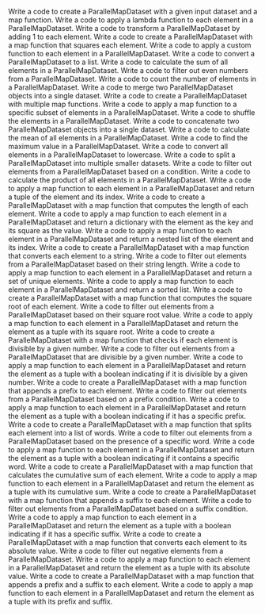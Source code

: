 Write a code to create a ParallelMapDataset with a given input dataset and a map function.
Write a code to apply a lambda function to each element in a ParallelMapDataset.
Write a code to transform a ParallelMapDataset by adding 1 to each element.
Write a code to create a ParallelMapDataset with a map function that squares each element.
Write a code to apply a custom function to each element in a ParallelMapDataset.
Write a code to convert a ParallelMapDataset to a list.
Write a code to calculate the sum of all elements in a ParallelMapDataset.
Write a code to filter out even numbers from a ParallelMapDataset.
Write a code to count the number of elements in a ParallelMapDataset.
Write a code to merge two ParallelMapDataset objects into a single dataset.
Write a code to create a ParallelMapDataset with multiple map functions.
Write a code to apply a map function to a specific subset of elements in a ParallelMapDataset.
Write a code to shuffle the elements in a ParallelMapDataset.
Write a code to concatenate two ParallelMapDataset objects into a single dataset.
Write a code to calculate the mean of all elements in a ParallelMapDataset.
Write a code to find the maximum value in a ParallelMapDataset.
Write a code to convert all elements in a ParallelMapDataset to lowercase.
Write a code to split a ParallelMapDataset into multiple smaller datasets.
Write a code to filter out elements from a ParallelMapDataset based on a condition.
Write a code to calculate the product of all elements in a ParallelMapDataset.
Write a code to apply a map function to each element in a ParallelMapDataset and return a tuple of the element and its index.
Write a code to create a ParallelMapDataset with a map function that computes the length of each element.
Write a code to apply a map function to each element in a ParallelMapDataset and return a dictionary with the element as the key and its square as the value.
Write a code to apply a map function to each element in a ParallelMapDataset and return a nested list of the element and its index.
Write a code to create a ParallelMapDataset with a map function that converts each element to a string.
Write a code to filter out elements from a ParallelMapDataset based on their string length.
Write a code to apply a map function to each element in a ParallelMapDataset and return a set of unique elements.
Write a code to apply a map function to each element in a ParallelMapDataset and return a sorted list.
Write a code to create a ParallelMapDataset with a map function that computes the square root of each element.
Write a code to filter out elements from a ParallelMapDataset based on their square root value.
Write a code to apply a map function to each element in a ParallelMapDataset and return the element as a tuple with its square root.
Write a code to create a ParallelMapDataset with a map function that checks if each element is divisible by a given number.
Write a code to filter out elements from a ParallelMapDataset that are divisible by a given number.
Write a code to apply a map function to each element in a ParallelMapDataset and return the element as a tuple with a boolean indicating if it is divisible by a given number.
Write a code to create a ParallelMapDataset with a map function that appends a prefix to each element.
Write a code to filter out elements from a ParallelMapDataset based on a prefix condition.
Write a code to apply a map function to each element in a ParallelMapDataset and return the element as a tuple with a boolean indicating if it has a specific prefix.
Write a code to create a ParallelMapDataset with a map function that splits each element into a list of words.
Write a code to filter out elements from a ParallelMapDataset based on the presence of a specific word.
Write a code to apply a map function to each element in a ParallelMapDataset and return the element as a tuple with a boolean indicating if it contains a specific word.
Write a code to create a ParallelMapDataset with a map function that calculates the cumulative sum of each element.
Write a code to apply a map function to each element in a ParallelMapDataset and return the element as a tuple with its cumulative sum.
Write a code to create a ParallelMapDataset with a map function that appends a suffix to each element.
Write a code to filter out elements from a ParallelMapDataset based on a suffix condition.
Write a code to apply a map function to each element in a ParallelMapDataset and return the element as a tuple with a boolean indicating if it has a specific suffix.
Write a code to create a ParallelMapDataset with a map function that converts each element to its absolute value.
Write a code to filter out negative elements from a ParallelMapDataset.
Write a code to apply a map function to each element in a ParallelMapDataset and return the element as a tuple with its absolute value.
Write a code to create a ParallelMapDataset with a map function that appends a prefix and a suffix to each element.
Write a code to apply a map function to each element in a ParallelMapDataset and return the element as a tuple with its prefix and suffix.